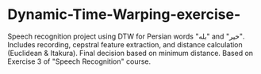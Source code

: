 # Dynamic-Time-Warping-exercise-
Speech recognition project using DTW for Persian words "بله" and "خیر". Includes recording, cepstral feature extraction, and distance calculation (Euclidean &amp; Itakura). Final decision based on minimum distance. Based on Exercise 3 of "Speech Recognition" course.
